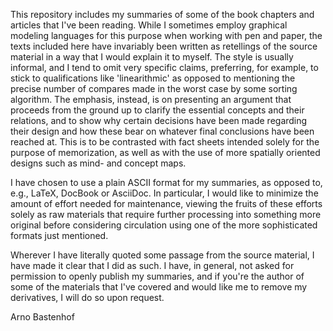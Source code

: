This repository includes my summaries of some of the book chapters and articles
that I've been reading. While I sometimes employ graphical modeling languages
for this purpose when working with pen and paper, the texts included here have
invariably been written as retellings of the source material in a way that I
would explain it to myself. The style is usually informal, and I tend to omit
very specific claims, preferring, for example, to stick to qualifications like
'linearithmic' as opposed to mentioning the precise number of compares made in
the worst case by some sorting algorithm. The emphasis, instead, is on
presenting an argument that proceeds from the ground up to clarify the essential
concepts and their relations, and to show why certain decisions have been made
regarding their design and how these bear on whatever final conclusions have
been reached at. This is to be contrasted with fact sheets intended solely for
the purpose of memorization, as well as with the use of more spatially oriented
designs such as mind- and concept maps.

I have chosen to use a plain ASCII format for my summaries, as opposed to, e.g.,
LaTeX, DocBook or AsciiDoc. In particular, I would like to minimize the amount
of effort needed for maintenance, viewing the fruits of these efforts solely as
raw materials that require further processing into something more original
before considering circulation using one of the more sophisticated formats just
mentioned.

Wherever I have literally quoted some passage from the source material, I have
made it clear that I did as such. I have, in general, not asked for permission
to openly publish my summaries, and if you're the author of some of the
materials that I've covered and would like me to remove my derivatives, I will
do so upon request.


Arno Bastenhof

